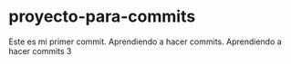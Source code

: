 # proyecto-para-commits
Este es mi primer commit.
Aprendiendo a hacer commits.
Aprendiendo a hacer commits 3



